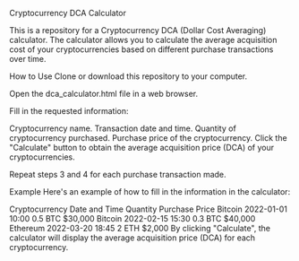 Cryptocurrency DCA Calculator

This is a repository for a Cryptocurrency DCA (Dollar Cost Averaging) calculator. The calculator allows you to calculate the average acquisition cost of your cryptocurrencies based on different purchase transactions over time.

How to Use
Clone or download this repository to your computer.

Open the dca_calculator.html file in a web browser.

Fill in the requested information:

Cryptocurrency name.
Transaction date and time.
Quantity of cryptocurrency purchased.
Purchase price of the cryptocurrency.
Click the "Calculate" button to obtain the average acquisition price (DCA) of your cryptocurrencies.

Repeat steps 3 and 4 for each purchase transaction made.

Example
Here's an example of how to fill in the information in the calculator:

Cryptocurrency	Date and Time	Quantity	Purchase Price
Bitcoin	2022-01-01 10:00	0.5 BTC	$30,000
Bitcoin	2022-02-15 15:30	0.3 BTC	$40,000
Ethereum	2022-03-20 18:45	2 ETH	$2,000
By clicking "Calculate", the calculator will display the average acquisition price (DCA) for each cryptocurrency.
